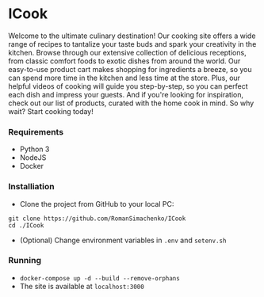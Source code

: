 # ICook

Welcome to the ultimate culinary destination! Our cooking site offers a wide range of recipes to tantalize your taste buds and spark your creativity in the kitchen. Browse through our extensive collection of delicious receptions, from classic comfort foods to exotic dishes from around the world. Our easy-to-use product cart makes shopping for ingredients a breeze, so you can spend more time in the kitchen and less time at the store. Plus, our helpful videos of cooking will guide you step-by-step, so you can perfect each dish and impress your guests. And if you're looking for inspiration, check out our list of products, curated with the home cook in mind. So why wait? Start cooking today!

### Requirements

- Python 3
- NodeJS
- Docker

### Installiation

- Clone the project from GitHub to your local PC:

```
git clone https://github.com/RomanSimachenko/ICook
cd ./ICook
```

- (Optional) Change environment variables in `.env` and `setenv.sh`

### Running

- `docker-compose up -d --build --remove-orphans`
- The site is available at `localhost:3000`
